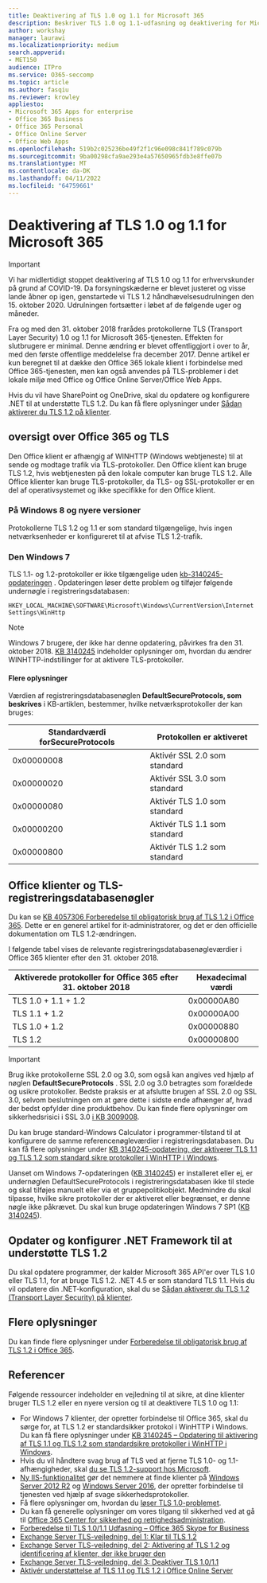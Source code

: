 ```yaml
---
title: Deaktivering af TLS 1.0 og 1.1 for Microsoft 365
description: Beskriver TLS 1.0 og 1.1-udfasning og deaktivering for Microsoft 365.
author: workshay
manager: laurawi
ms.localizationpriority: medium
search.appverid:
- MET150
audience: ITPro
ms.service: O365-seccomp
ms.topic: article
ms.author: fasqiu
ms.reviewer: krowley
appliesto:
- Microsoft 365 Apps for enterprise
- Office 365 Business
- Office 365 Personal
- Office Online Server
- Office Web Apps
ms.openlocfilehash: 519b2c025236be49f2f1c96e098c841f789c079b
ms.sourcegitcommit: 9ba00298cfa9ae293e4a57650965fdb3e8ffe07b
ms.translationtype: MT
ms.contentlocale: da-DK
ms.lasthandoff: 04/11/2022
ms.locfileid: "64759661"
---
```

# <a name="disabling-tls-10-and-11-for-microsoft-365"></a>Deaktivering af TLS 1.0 og 1.1 for Microsoft 365

> [!IMPORTANT]
> Vi har midlertidigt stoppet deaktivering af TLS 1.0 og 1.1 for erhvervskunder på grund af COVID-19. Da forsyningskæderne er blevet justeret og visse lande åbner op igen, genstartede vi TLS 1.2 håndhævelsesudrulningen den 15. oktober 2020. Udrulningen fortsætter i løbet af de følgende uger og måneder.

Fra og med den 31. oktober 2018 frarådes protokollerne TLS (Transport Layer Security) 1.0 og 1.1 for Microsoft 365-tjenesten. Effekten for slutbrugere er minimal. Denne ændring er blevet offentliggjort i over to år, med den første offentlige meddelelse fra december 2017. Denne artikel er kun beregnet til at dække den Office 365 lokale klient i forbindelse med Office 365-tjenesten, men kan også anvendes på TLS-problemer i det lokale miljø med Office og Office Online Server/Office Web Apps.

Hvis du vil have SharePoint og OneDrive, skal du opdatere og konfigurere .NET til at understøtte TLS 1.2. Du kan få flere oplysninger under [Sådan aktiverer du TLS 1.2 på klienter](/mem/configmgr/core/plan-design/security/enable-tls-1-2-client).

## <a name="office-365-and-tls-overview"></a>oversigt over Office 365 og TLS

Den Office klient er afhængig af WINHTTP (Windows webtjeneste) til at sende og modtage trafik via TLS-protokoller. Den Office klient kan bruge TLS 1.2, hvis webtjenesten på den lokale computer kan bruge TLS 1.2. Alle Office klienter kan bruge TLS-protokoller, da TLS- og SSL-protokoller er en del af operativsystemet og ikke specifikke for den Office klient.

### <a name="on-windows-8-and-later-versions"></a>På Windows 8 og nyere versioner

Protokollerne TLS 1.2 og 1.1 er som standard tilgængelige, hvis ingen netværksenheder er konfigureret til at afvise TLS 1.2-trafik.

### <a name="on-windows-7"></a>Den Windows 7

TLS 1.1- og 1.2-protokoller er ikke tilgængelige uden [kb-3140245-opdateringen](https://support.microsoft.com/help/3140245) . Opdateringen løser dette problem og tilføjer følgende undernøgle i registreringsdatabasen:

```console
HKEY_LOCAL_MACHINE\SOFTWARE\Microsoft\Windows\CurrentVersion\Internet Settings\WinHttp
```

> [!NOTE]
> Windows 7 brugere, der ikke har denne opdatering, påvirkes fra den 31. oktober 2018. [KB 3140245](https://support.microsoft.com/help/3140245) indeholder oplysninger om, hvordan du ændrer WINHTTP-indstillinger for at aktivere TLS-protokoller.

#### <a name="more-information"></a>Flere oplysninger

Værdien af registreringsdatabasenøglen **DefaultSecureProtocols, som beskrives** i KB-artiklen, bestemmer, hvilke netværksprotokoller der kan bruges:

|Standardværdi forSecureProtocols|Protokollen er aktiveret|
|---|---|
|0x00000008|Aktivér SSL 2.0 som standard|
|0x00000020|Aktivér SSL 3.0 som standard|
|0x00000080|Aktivér TLS 1.0 som standard|
|0x00000200|Aktivér TLS 1.1 som standard|
|0x00000800|Aktivér TLS 1.2 som standard|

## <a name="office-clients-and-tls-registry-keys"></a>Office klienter og TLS-registreringsdatabasenøgler

Du kan se [KB 4057306 Forberedelse til obligatorisk brug af TLS 1.2 i Office 365](https://support.microsoft.com/help/4057306). Dette er en generel artikel for it-administratorer, og det er den officielle dokumentation om TLS 1.2-ændringen.

I følgende tabel vises de relevante registreringsdatabasenøgleværdier i Office 365 klienter efter den 31. oktober 2018.

|Aktiverede protokoller for Office 365 efter 31. oktober 2018|Hexadecimal værdi|
|---|---|
|TLS 1.0 + 1.1 + 1.2|0x00000A80|
|TLS 1.1 + 1.2|0x00000A00|
|TLS 1.0 + 1.2|0x00000880|
|TLS 1.2|0x00000800|

> [!IMPORTANT]
> Brug ikke protokollerne SSL 2.0 og 3.0, som også kan angives ved hjælp af nøglen **DefaultSecureProtocols** . SSL 2.0 og 3.0 betragtes som forældede og usikre protokoller. Bedste praksis er at afslutte brugen af SSL 2.0 og SSL 3.0, selvom beslutningen om at gøre dette i sidste ende afhænger af, hvad der bedst opfylder dine produktbehov. Du kan finde flere oplysninger om sikkerhedsrisici i SSL 3.0 [i KB 3009008](https://support.microsoft.com/help/3009008).

Du kan bruge standard-Windows Calculator i programmer-tilstand til at konfigurere de samme referencenøgleværdier i registreringsdatabasen. Du kan få flere oplysninger under [KB 3140245-opdatering, der aktiverer TLS 1.1 og TLS 1.2 som standard sikre protokoller i WinHTTP i Windows](https://support.microsoft.com/help/3140245).

Uanset om Windows 7-opdateringen ([KB 3140245](https://support.microsoft.com/help/3140245)) er installeret eller ej, er undernøglen DefaultSecureProtocols i registreringsdatabasen ikke til stede og skal tilføjes manuelt eller via et gruppepolitikobjekt. Medmindre du skal tilpasse, hvilke sikre protokoller der er aktiveret eller begrænset, er denne nøgle ikke påkrævet. Du skal kun bruge opdateringen Windows 7 SP1 ([KB 3140245](https://support.microsoft.com/help/3140245)).

## <a name="update-and-configure-the-net-framework-to-support-tls-12"></a>Opdater og konfigurer .NET Framework til at understøtte TLS 1.2

Du skal opdatere programmer, der kalder Microsoft 365 API'er over TLS 1.0 eller TLS 1.1, for at bruge TLS 1.2. .NET 4.5 er som standard TLS 1.1. Hvis du vil opdatere din .NET-konfiguration, skal du se [Sådan aktiverer du TLS 1.2 (Transport Layer Security) på klienter](/mem/configmgr/core/plan-design/security/enable-tls-1-2-client).

## <a name="more-information"></a>Flere oplysninger

Du kan finde flere oplysninger under [Forberedelse til obligatorisk brug af TLS 1.2 i Office 365](https://support.microsoft.com/help/4057306/preparing-for-tls-1-2-in-office-365).

## <a name="references"></a>Referencer

Følgende ressourcer indeholder en vejledning til at sikre, at dine klienter bruger TLS 1.2 eller en nyere version og til at deaktivere TLS 1.0 og 1.1:

- For Windows 7 klienter, der opretter forbindelse til Office 365, skal du sørge for, at TLS 1.2 er standardsikker protokol i WinHTTP i Windows. Du kan få flere oplysninger under [KB 3140245 – Opdatering til aktivering af TLS 1.1 og TLS 1.2 som standardsikre protokoller i WinHTTP i Windows](https://support.microsoft.com/help/3140245/update-to-enable-tls-1-1-and-tls-1-2-as-a-default-secure-protocols-in).
- Hvis du vil håndtere svag brug af TLS ved at fjerne TLS 1.0- og 1.1-afhængigheder, skal [du se TLS 1.2-support hos Microsoft](https://cloudblogs.microsoft.com/microsoftsecure/2017/06/20/tls-1-2-support-at-microsoft/).
- [Ny IIS-funktionalitet](https://cloudblogs.microsoft.com/microsoftsecure/2017/09/07/new-iis-functionality-to-help-identify-weak-tls-usage/) gør det nemmere at finde klienter på [Windows Server 2012 R2](https://support.microsoft.com/help/4025335/windows-8-1-windows-server-2012-r2-update-kb4025335) og [Windows Server 2016](https://support.microsoft.com/help/4025334/windows-10-update-kb4025334), der opretter forbindelse til tjenesten ved hjælp af svage sikkerhedsprotokoller.
- Få flere oplysninger om, hvordan du [løser TLS 1.0-problemet](https://www.microsoft.com/download/details.aspx?id=55266).
- Du kan få generelle oplysninger om vores tilgang til sikkerhed ved at gå til [Office 365 Center for sikkerhed og rettighedsadministration](https://www.microsoft.com/trustcenter/cloudservices/office365).
- [Forberedelse til TLS 1.0/1.1 Udfasning – Office 365 Skype for Business](https://techcommunity.microsoft.com/t5/Skype-for-Business-Blog/Preparing-for-TLS-1-0-1-1-Deprecation-O365-Skype-for-Business/ba-p/222247)
- [Exchange Server TLS-vejledning, del 1: Klar til TLS 1.2](https://techcommunity.microsoft.com/t5/exchange-team-blog/exchange-server-tls-guidance-part-1-getting-ready-for-tls-1-2/ba-p/607649)
- [Exchange Server TLS-vejledning, del 2: Aktivering af TLS 1.2 og identificering af klienter, der ikke bruger den](https://techcommunity.microsoft.com/t5/exchange-team-blog/exchange-server-tls-guidance-part-2-enabling-tls-1-2-and/ba-p/607761)
- [Exchange Server TLS-vejledning, del 3: Deaktiver TLS 1.0/1.1](https://techcommunity.microsoft.com/t5/exchange-team-blog/exchange-server-tls-guidance-part-3-turning-off-tls-1-0-1-1/ba-p/607898)
- [Aktivér understøttelse af TLS 1.1 og TLS 1.2 i Office Online Server](/officeonlineserver/enable-tls-1-1-and-tls-1-2-support-in-office-online-server)
